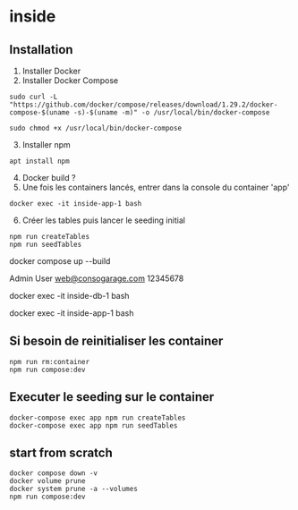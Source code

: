 # inside
## Installation


1. Installer Docker
2. Installer Docker Compose
```
sudo curl -L "https://github.com/docker/compose/releases/download/1.29.2/docker-compose-$(uname -s)-$(uname -m)" -o /usr/local/bin/docker-compose
```
```
sudo chmod +x /usr/local/bin/docker-compose
```

3. Installer npm
```
apt install npm
```
4. Docker build ?
5. Une fois les containers lancés, entrer dans la console du container 'app'
```
docker exec -it inside-app-1 bash
```
6. Créer les tables puis lancer le seeding initial
```
npm run createTables
npm run seedTables
```
<!-- 4. 

1. Install Postgres
```
sudo apt install postgresql postgresql-contrib
```

Commencez par installer les dépendances :
```
npm i
``` -->
docker compose up --build

Admin User
web@consogarage.com
12345678

<!-- Entrer dans la console d'un container -->
docker exec -it inside-db-1 bash
<!-- ou -->
docker exec -it inside-app-1 bash

## Si besoin de reinitialiser les container
```
npm run rm:container
npm run compose:dev
```
## Executer le seeding sur le container
```
docker-compose exec app npm run createTables
docker-compose exec app npm run seedTables

```
## start from scratch
```
docker compose down -v
docker volume prune
docker system prune -a --volumes
npm run compose:dev
```


